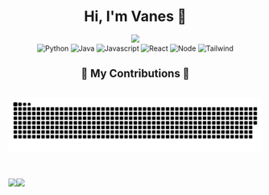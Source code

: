 <h1 align="center">Hi, I'm Vanes 👋</h1>

<div align="center">
  <img src="https://user-images.githubusercontent.com/22107794/139580686-887df369-edb8-4bc8-b607-4fbf6d7e4866.gif">
</div>
<div align="center">
  <img src="https://img.shields.io/badge/python-3670A0?style=for-the-badge&logo=python&logoColor=ffdd54" alt="Python"/>
  <img src="https://img.shields.io/badge/Java-ED8B00?style=for-the-badge&logo=openjdk&logoColor=white" alt="Java" />
  <img src="https://img.shields.io/badge/javascript-black?style=for-the-badge&logo=javascript" alt="Javascript" />
  <img src="https://shields.io/badge/react-black?logo=react&style=for-the-badge" alt="React" />
  <img src="https://img.shields.io/badge/node.js-339933?style=for-the-badge&logo=Node.js&logoColor=white" alt="Node" />
  <img src="https://img.shields.io/badge/Tailwind_CSS-grey?style=for-the-badge&logo=tailwind-css&logoColor=38B2AC" alt="Tailwind" />

</div>

<div align="center">
  <h2>🐍 My Contributions 🐍</h2>
  <br>
  <img alt="snake eating my contributions" src="https://raw.githubusercontent.com/vanes16/vanes16/output/github-contribution-grid-snake.svg" />
  <br/><br/><br/>
</div>

<p>
  <img align="left" src="https://streak-stats.demolab.com/?user=vanes16&theme=tokyonight" />
  <img align="left" src="https://github-readme-stats.vercel.app/api/top-langs/?username=vanes16&layout=compact&theme=tokyonight" />
  
</p>
